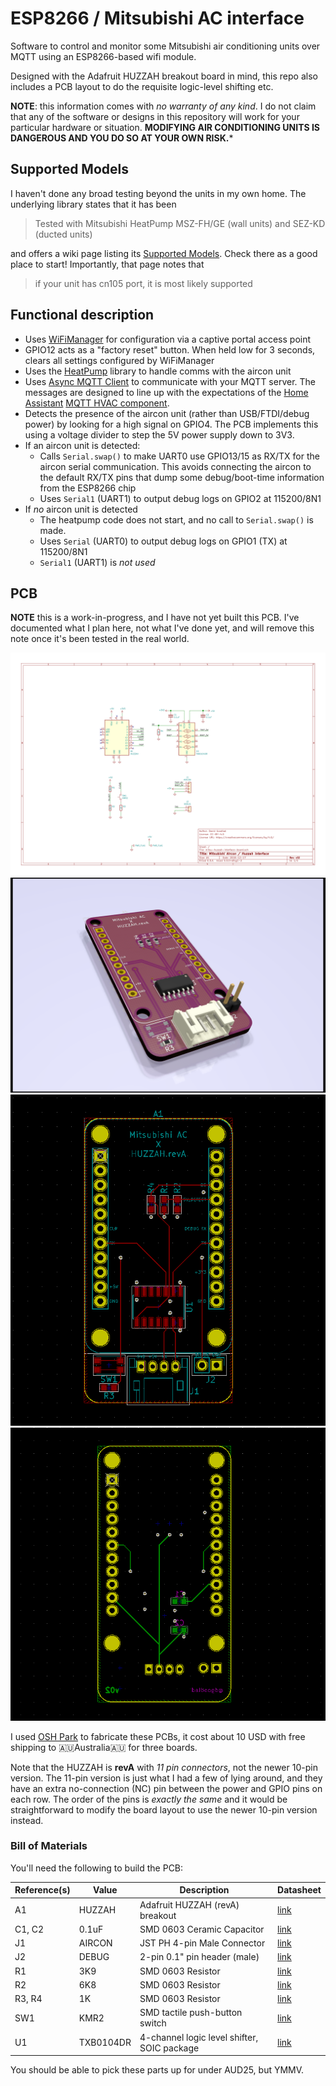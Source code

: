 # ESP8266 / Mitsubishi AC interface

Software to control and monitor some Mitsubishi air conditioning units over MQTT
using an ESP8266-based wifi module.

Designed with the Adafruit HUZZAH breakout board in mind, this repo also
includes a PCB layout to do the requisite logic-level shifting etc.

**NOTE**: this information comes with _no warranty of any kind_. I do not claim
that any of the software or designs in this repository will work for your
particular hardware or situation. **MODIFYING AIR CONDITIONING UNITS IS
DANGEROUS AND YOU DO SO AT YOUR OWN RISK.***

## Supported Models

I haven't done any broad testing beyond the units in my own home. The underlying
library states that it has been

> Tested with Mitsubishi HeatPump MSZ-FH/GE (wall units) and SEZ-KD (ducted
> units)

and offers a wiki page listing its [Supported
Models](https://github.com/SwiCago/HeatPump/wiki/Supported-models). Check there
as a good place to start! Importantly, that page notes that

> if your unit has cn105 port, it is most likely supported

## Functional description

* Uses [WiFiManager](https://github.com/tzapu/WiFiManager/tree/development) for
  configuration via a captive portal access point
* GPIO12 acts as a "factory reset" button. When held low for 3 seconds, clears
  all settings configured by WiFiManager
* Uses the [HeatPump](https://github.com/SwiCago/HeatPump) library to handle
  comms with the aircon unit
* Uses [Async MQTT Client](https://github.com/marvinroger/async-mqtt-client) to
  communicate with your MQTT server. The messages are designed to line up with
  the expectations of the [Home Assistant](https://www.home-assistant.io/) [MQTT
  HVAC component](https://www.home-assistant.io/components/climate.mqtt/).
* Detects the presence of the aircon unit (rather than USB/FTDI/debug power) by
  looking for a high signal on GPIO4. The PCB implements this using a voltage
  divider to step the 5V power supply down to 3V3.
* If an aircon unit is detected:
    * Calls `Serial.swap()` to make UART0 use GPIO13/15 as RX/TX for the aircon
      serial communication. This avoids connecting the aircon to the default
      RX/TX pins that dump some debug/boot-time information from the ESP8266
      chip
    * Uses `Serial1` (UART1) to output debug logs on GPIO2 at 115200/8N1
* If _no_ aircon unit is detected
    * The heatpump code does not start, and no call to `Serial.swap()` is made.
    * Uses `Serial` (UART0) to output debug logs on GPIO1 (TX) at 115200/8N1
    * `Serial1` (UART1) is *not used*

## PCB

**NOTE** this is a work-in-progress, and I have not yet built this PCB. I've
documented what I plan here, not what I've done yet, and will remove this note
once it's been tested in the real world.

![PCB Schematic](docs/images/pcb-schematic.svg?raw=true)
![PCB 3D Render](docs/images/pcb-render.png?raw=true)
![PCB Layout (top-side)](docs/images/pcb-layout-top.png?raw=true)
![PCB Layout (bottom-side)](docs/images/pcb-layout-bottom.png?raw=true)

I used [OSH Park](https://oshpark.com/) to fabricate these PCBs, it cost about
10 USD with free shipping to 🇦🇺Australia🇦🇺 for three boards.

Note that the HUZZAH is **revA** with _11 pin connectors_, not the newer 10-pin
version. The 11-pin version is just what I had a few of lying around, and they
have an extra no-connection (NC) pin between the power and GPIO pins on each
row. The order of the pins is _exactly the same_ and it would be straightforward
to modify the board layout to use the newer 10-pin version instead.

### Bill of Materials

You'll need the following to build the PCB:

| Reference(s) | Value     | Description                                 | Datasheet                                                           |
| ------------ | -----     | -----------                                 | ---------                                                           |
| A1           | HUZZAH    | Adafruit HUZZAH (revA) breakout             | [link](https://learn.adafruit.com/adafruit-huzzah-esp8266-breakout) |
| C1, C2       | 0.1uF     | SMD 0603 Ceramic Capacitor                  | [link]()                                                            |
| J1           | AIRCON    | JST PH 4-pin Male Connector                 | [link](http://www.jst-mfg.com/product/pdf/eng/ePH.pdf)              |
| J2           | DEBUG     | 2-pin 0.1" pin header (male)                | [link]()                                                            |
| R1           | 3K9       | SMD 0603 Resistor                           | [link]()                                                            |
| R2           | 6K8       | SMD 0603 Resistor                           | [link]()                                                            |
| R3, R4       | 1K        | SMD 0603 Resistor                           | [link]()                                                            |
| SW1          | KMR2      | SMD tactile push-button switch              | [link](https://www.ckswitches.com/media/1479/kmr2.pdf)              |
| U1           | TXB0104DR | 4-channel logic level shifter, SOIC package | [link](http://www.ti.com/lit/ds/symlink/txb0104.pdf)                |

You should be able to pick these parts up for under AUD25, but YMMV.
